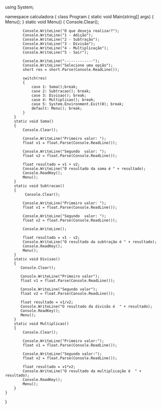 using System;

namespace calculadora
{
    class Program
    {
        static void Main(string[] args)
        {
            Menu();
        }
        static void Menu()
        {
            Console.Clear();

            Console.WriteLine("O que deseja realizar?");
            Console.WriteLine("1 - Adição");
            Console.WriteLine("2 - Subtração");
            Console.WriteLine("3 - Divisão");
            Console.WriteLine("4 - Multiplicação");
            Console.WriteLine("5 - Sair");

            Console.WriteLine("-------------");
            Console.WriteLine("Selecione uma opção");
            short res = short.Parse(Console.ReadLine());

            switch(res)
            {
                case 1: Soma();break;
                case 2: Subtracao(); break;
                case 3: Divisao(); break;
                case 4: Multiplicao(); break;
                case 5: System.Environment.Exit(0); break;
                default: Menu(); break;
            }
        }
        static void Soma()
        {
            Console.Clear();

            Console.WriteLine("Primeiro valor: ");
            float v1 = float.Parse(Console.ReadLine());

            Console.WriteLine("Segundo  valor: ");
            float v2 = float.Parse(Console.ReadLine());

            float resultado = v1 + v2;
            Console.WriteLine("O resultado da soma é " + resultado);
            Console.ReadKey();
            Menu();
        }
        static void Subtracao()
        {
             Console.Clear();

            Console.WriteLine("Primeiro valor: ");
            float v1 = float.Parse(Console.ReadLine());

            Console.WriteLine("Segundo  valor: ");
            float v2 = float.Parse(Console.ReadLine());

            Console.WriteLine();

            float resultado = v1 - v2;
            Console.WriteLine("O resultado da subtração é " + resultado);
            Console.ReadKey();
            Menu();
        }
        static void Divisao()
        {
           Console.Clear();

           Console.WriteLine("Primeiro valor");
           float v1 = float.Parse(Console.ReadLine());

           Console.WriteLine("Segundo valor");
           float v2 = float.Parse(Console.ReadLine());

           float resultado = v1/v2;
           Console.WriteLine("O resultado da divisão é  " + resultado);
           Console.ReadKey();
           Menu();
        }
        static void Multiplicao()
        {
            Console.Clear();

            Console.WriteLine("Primeiro valor:");
            float v1 = float.Parse(Console.ReadLine());

            Console.WriteLine("Segundo valor:");
            float v2 = float.Parse(Console.ReadLine());

            float resultado = v1*v2;
            Console.WriteLine("O resultado da multiplicação é  " + resultado);
            Console.ReadKey();
            Menu();
        }
    }
}

